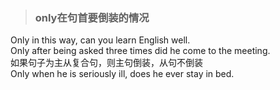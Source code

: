 >### only在句首要倒装的情况

Only in this way, can you learn English well. <br>
Only after being asked three times did he come to the meeting. <br>
如果句子为主从复合句，则主句倒装，从句不倒装 <br>
Only when he is seriously ill, does he ever stay in bed.
